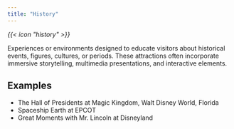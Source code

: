 ```yaml
---
title: "History"
---
```


<i class="bigIcon">{{< icon "history" >}}</i>


Experiences or environments designed to educate visitors about historical events, figures, cultures, or periods. These attractions often incorporate immersive storytelling, multimedia presentations, and interactive elements.

## Examples
* The Hall of Presidents at Magic Kingdom, Walt Disney World, Florida
* Spaceship Earth at EPCOT
* Great Moments with Mr. Lincoln at Disneyland